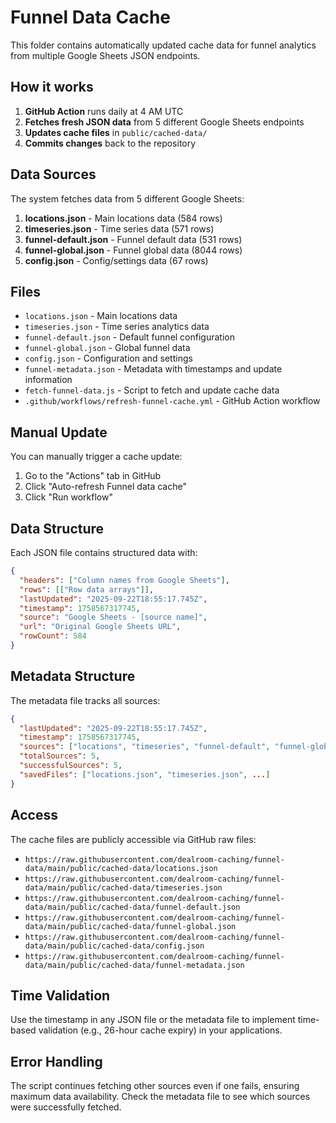 # Funnel Data Cache

This folder contains automatically updated cache data for funnel analytics from multiple Google Sheets JSON endpoints.

## How it works

1. **GitHub Action** runs daily at 4 AM UTC
2. **Fetches fresh JSON data** from 5 different Google Sheets endpoints
3. **Updates cache files** in `public/cached-data/`
4. **Commits changes** back to the repository

## Data Sources

The system fetches data from 5 different Google Sheets:

1. **locations.json** - Main locations data (584 rows)
2. **timeseries.json** - Time series data (571 rows)  
3. **funnel-default.json** - Funnel default data (531 rows)
4. **funnel-global.json** - Funnel global data (8044 rows)
5. **config.json** - Config/settings data (67 rows)

## Files

- `locations.json` - Main locations data
- `timeseries.json` - Time series analytics data
- `funnel-default.json` - Default funnel configuration
- `funnel-global.json` - Global funnel data
- `config.json` - Configuration and settings
- `funnel-metadata.json` - Metadata with timestamps and update information
- `fetch-funnel-data.js` - Script to fetch and update cache data
- `.github/workflows/refresh-funnel-cache.yml` - GitHub Action workflow

## Manual Update

You can manually trigger a cache update:

1. Go to the "Actions" tab in GitHub
2. Click "Auto-refresh Funnel data cache" 
3. Click "Run workflow"

## Data Structure

Each JSON file contains structured data with:

```json
{
  "headers": ["Column names from Google Sheets"],
  "rows": [["Row data arrays"]],
  "lastUpdated": "2025-09-22T18:55:17.745Z",
  "timestamp": 1758567317745,
  "source": "Google Sheets - [source name]",
  "url": "Original Google Sheets URL",
  "rowCount": 584
}
```

## Metadata Structure

The metadata file tracks all sources:

```json
{
  "lastUpdated": "2025-09-22T18:55:17.745Z",
  "timestamp": 1758567317745,
  "sources": ["locations", "timeseries", "funnel-default", "funnel-global", "config"],
  "totalSources": 5,
  "successfulSources": 5,
  "savedFiles": ["locations.json", "timeseries.json", ...]
}
```

## Access

The cache files are publicly accessible via GitHub raw files:
- `https://raw.githubusercontent.com/dealroom-caching/funnel-data/main/public/cached-data/locations.json`
- `https://raw.githubusercontent.com/dealroom-caching/funnel-data/main/public/cached-data/timeseries.json`
- `https://raw.githubusercontent.com/dealroom-caching/funnel-data/main/public/cached-data/funnel-default.json`
- `https://raw.githubusercontent.com/dealroom-caching/funnel-data/main/public/cached-data/funnel-global.json`
- `https://raw.githubusercontent.com/dealroom-caching/funnel-data/main/public/cached-data/config.json`
- `https://raw.githubusercontent.com/dealroom-caching/funnel-data/main/public/cached-data/funnel-metadata.json`

## Time Validation

Use the timestamp in any JSON file or the metadata file to implement time-based validation (e.g., 26-hour cache expiry) in your applications.

## Error Handling

The script continues fetching other sources even if one fails, ensuring maximum data availability. Check the metadata file to see which sources were successfully fetched.
